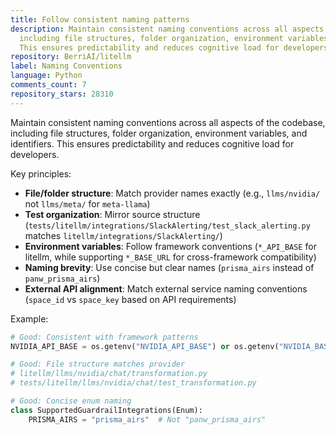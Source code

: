 ```yaml
---
title: Follow consistent naming patterns
description: Maintain consistent naming conventions across all aspects of the codebase,
  including file structures, folder organization, environment variables, and identifiers.
  This ensures predictability and reduces cognitive load for developers.
repository: BerriAI/litellm
label: Naming Conventions
language: Python
comments_count: 7
repository_stars: 28310
---
```


Maintain consistent naming conventions across all aspects of the codebase, including file structures, folder organization, environment variables, and identifiers. This ensures predictability and reduces cognitive load for developers.

Key principles:
- **File/folder structure**: Match provider names exactly (e.g., `llms/nvidia/` not `llms/meta/` for `meta-llama`)
- **Test organization**: Mirror source structure (`tests/litellm/integrations/SlackAlerting/test_slack_alerting.py` matches `litellm/integrations/SlackAlerting/`)
- **Environment variables**: Follow framework conventions (`*_API_BASE` for litellm, while supporting `*_BASE_URL` for cross-framework compatibility)
- **Naming brevity**: Use concise but clear names (`prisma_airs` instead of `panw_prisma_airs`)
- **External API alignment**: Match external service naming conventions (`space_id` vs `space_key` based on API requirements)

Example:
```python
# Good: Consistent with framework patterns
NVIDIA_API_BASE = os.getenv("NVIDIA_API_BASE") or os.getenv("NVIDIA_BASE_URL")  # Support both

# Good: File structure matches provider
# litellm/llms/nvidia/chat/transformation.py
# tests/litellm/llms/nvidia/chat/test_transformation.py

# Good: Concise enum naming
class SupportedGuardrailIntegrations(Enum):
    PRISMA_AIRS = "prisma_airs"  # Not "panw_prisma_airs"
```